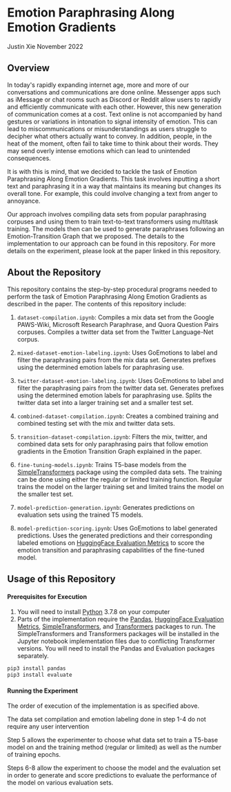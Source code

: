# Emotion Paraphrasing Along Emotion Gradients
Justin Xie 
November 2022

## Overview
In today's rapidly expanding internet age, more and more of our conversations and communications are done online. Messenger apps such as iMessage or chat rooms such as Discord or Reddit allow users to rapidly and efficiently communicate with each other. However, this new generation of communication comes at a cost. Text online is not accompanied by hand gestures or variations in intonation to signal intensity of emotion. This can lead to miscommunications or misunderstandings as users struggle to decipher what others actually want to convey. In addition, people, in the heat of the moment, often fail to take time to think about their words. They may send overly intense emotions which can lead to unintended consequences.

It is with this is mind, that we decided to tackle the task of Emotion Paraphrasing Along Emotion Gradients. This task involves inputting a short text and paraphrasing it in a way that maintains its meaning but changes its overall tone. For example, this could involve changing a text from anger to annoyance. 

Our approach involves compiling data sets from popular paraphrasing corpuses and using them to train text-to-text transformers using multitask training. The models then can be used to generate paraphrases following an Emotion-Transition Graph that we proposed. The details to the implementation to our approach can be found in this repository. For more details on the experiment, please look at the paper linked in this repository.

## About the Repository 
This repository contains the step-by-step procedural programs needed to perform the task of Emotion Paraphrasing Along Emotion Gradients as described in the paper. The contents of this repository include:

1. `dataset-compilation.ipynb`: Compiles a mix data set from the Google PAWS-Wiki, Microsoft Research Paraphrase, and Quora Question Pairs corpuses. Compiles a twitter data set from the Twitter Language-Net corpus.

2. `mixed-dataset-emotion-labeling.ipynb`: Uses GoEmotions to label and filter the paraphrasing pairs from the mix data set. Generates prefixes using the determined emotion labels for paraphrasing use.

3. `twitter-dataset-emotion-labeling.ipynb`: Uses GoEmotions to label and filter the paraphrasing pairs from the twitter data set. Generates prefixes using the determined emotion labels for paraphrasing use. Splits the twitter data set into a larger training set and a smaller test set.

4. `combined-dataset-compilation.ipynb`: Creates a combined training and combined testing set with the mix and twitter data sets.

5. `transition-dataset-compilation.ipynb`: Filters the mix, twitter, and combined data sets for only paraphrasing pairs that follow emotion gradients in the Emotion Transition Graph explained in the paper.

6. `fine-tuning-models.ipynb`: Trains T5-base models from the [SimpleTransformers](https://simpletransformers.ai/) package using the compiled data sets. The training can be done using either the regular or limited training function. Regular trains the model on the larger training set and limited trains the model on the smaller test set.

7. `model-prediction-generation.ipynb`: Generates predictions on evaluation sets using the trained T5 models.

8. `model-prediction-scoring.ipynb`: Uses GoEmotions to label generated predictions. Uses the generated predictions and their corresponding labeled emotions on [HuggingFace Evaluation Metrics](https://huggingface.co/evaluate-metric) to score the emotion transition and paraphrasing capabilities of the fine-tuned model.

## Usage of this Repository

#### Prerequisites for Execution
1. You will need to install [Python](https://www.python.org/) 3.7.8 on your computer
2. Parts of the implementation require the [Pandas](https://pandas.pydata.org/), [HuggingFace Evaluation Metrics](https://huggingface.co/evaluate-metric), [SimpleTransformers](https://simpletransformers.ai/), and [Transformers](https://huggingface.co/docs/transformers/main/en/index) packages to run. The SimpleTransformers and Transformers packages will be installed in the Jupyter notebook implementation files due to conflicting Transformer versions. You will need to install the Pandas and Evaluation packages separately. 

```bash
pip3 install pandas
pip3 install evaluate
```

#### Running the Experiment
The order of execution of the implementation is as specified above. 

The data set compilation and emotion labeling done in step 1-4 do not require any user intervention

Step 5 allows the experimenter to choose what data set to train a T5-base model on and the training method (regular or limited) as well as the number of training epochs.

Steps 6-8 allow the experiment to choose the model and the evaluation set in order to generate and score predictions to evaluate the performance of the model on various evaluation sets.


